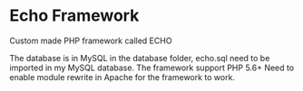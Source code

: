 # Echo Framework
Custom made PHP framework called ECHO

The database is in MySQL in the database folder, echo.sql need to be imported in my MySQL database.
The framework support PHP 5.6+
Need to enable module rewrite in Apache for the framework to work.
